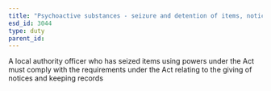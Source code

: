 ```yaml
---
title: "Psychoactive substances - seizure and detention of items, notices and records"
esd_id: 3044
type: duty
parent_id:  
---
```


A local authority officer who has seized items using powers under the Act must comply with the requirements under the Act relating to the giving of notices and keeping records

